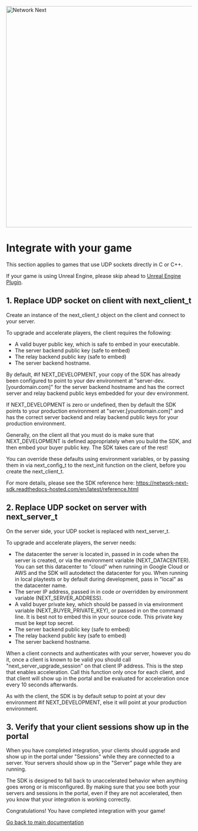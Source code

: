 <img src="https://static.wixstatic.com/media/799fd4_0512b6edaeea4017a35613b4c0e9fc0b~mv2.jpg/v1/fill/w_1200,h_140,al_c,q_80,usm_0.66_1.00_0.01/networknext_logo_colour_black_RGB_tightc.jpg" alt="Network Next" width="600"/>

<br>

# Integrate with your game

This section applies to games that use UDP sockets directly in C or C++. 

If your game is using Unreal Engine, please skip ahead to [Unreal Engine Plugin](unreal_engine_plugin.md).

## 1. Replace UDP socket on client with next_client_t

Create an instance of the next_client_t object on the client and connect to your server.

To upgrade and accelerate players, the client requires the following:

* A valid buyer public key, which is safe to embed in your executable.
* The server backend public key (safe to embed)
* The relay backend public key (safe to embed)
* The server backend hostname.

By default, #if NEXT_DEVELOPMENT, your copy of the SDK has already been configured to point to your dev environment at "server-dev.[yourdomain.com]" for the server backend hostname and has the correct server and relay backend public keys embedded for your dev environment.

If NEXT_DEVELOPMENT is zero or undefined, then by default the SDK points to your production environment at "server.[yourdomain.com]" and has the correct server backend and relay backend public keys for your production environment.

Generally, on the client all that you must do is make sure that NEXT_DEVELOPMENT is defined appropriately when you build the SDK, and then embed your buyer public key. The SDK takes care of the rest!

You can override these defaults using environment variables, or by passing them in via next_config_t to the next_init function on the client, before you create the next_client_t.

For more details, please see the SDK reference here: https://network-next-sdk.readthedocs-hosted.com/en/latest/reference.html

## 2. Replace UDP socket on server with next_server_t

On the server side, your UDP socket is replaced with next_server_t.

To upgrade and accelerate players, the server needs:

* The datacenter the server is located in, passed in in code when the server is created, or via the environment variable (NEXT_DATACENTER). You can set this datacenter to "cloud" when running in Google Cloud or AWS and the SDK will autodetect the datacenter for you. When running in local playtests or by default during development, pass in "local" as the datacenter name.
* The server IP address, passed in in code *or* overridden by environment variable (NEXT_SERVER_ADDRESS).
* A valid buyer private key, which should be passed in via environment variable (NEXT_BUYER_PRIVATE_KEY), or passed in on the command line. It is best not to embed this in your source code. This private key must be kept top secret.
* The server backend public key (safe to embed)
* The relay backend public key (safe to embed)
* The server backend hostname.

When a client connects and authenticates with your server, however you do it, once a client is known to be valid you should call "next_server_upgrade_session" on that client IP address. This is the step that enables acceleration. Call this function only once for each client, and that client will show up in the portal and be evaluated for acceleration once every 10 seconds afterwards.

As with the client, the SDK is by default setup to point at your dev environment #if NEXT_DEVELOPMENT, else it will point at your production environment.

## 3. Verify that your client sessions show up in the portal

When you have completed integration, your clients should upgrade and show up in the portal under "Sessions" while they are connected to a server. Your servers should show up in the "Server" page while they are running.

The SDK is designed to fall back to unaccelerated behavior when anything goes wrong or is misconfigured. By making sure that you see both your servers and sessions in the portal, even if they are not accelerated, then you know that your integration is working correctly.

Congratulations! You have completed integration with your game!

[Go back to main documentation](README.md)
